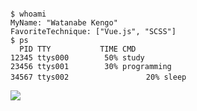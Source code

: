 ```

$ whoami
MyName: "Watanabe Kengo"
FavoriteTechnique: ["Vue.js", "SCSS"]
$ ps
  PID TTY           TIME CMD
12345 ttys000        50% study
23456 ttys001        30% programming
34567 ttys002    　　　　　　　　20% sleep
```


![](http://github-profile-summary-cards.vercel.app/api/cards/profile-details?username=nabeken5&theme=solarized)
